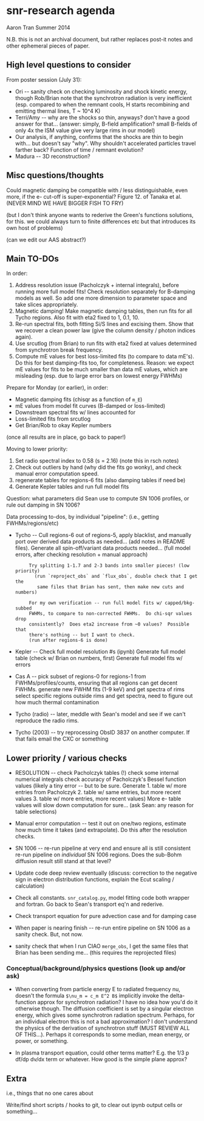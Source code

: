 snr-research agenda
===================
Aaron Tran
Summer 2014

N.B. this is not an archival document, but rather replaces post-it notes and
other ephemeral pieces of paper.

High level questions to consider
--------------------------------

From poster session (July 31):
* Ori -- sanity check on checking luminosity and shock kinetic energy, though
  Rob/Brian note that the synchrotron radiation is very inefficient (esp.
  compared to when the remnant cools, H starts recombining and emitting thermal
  lines, T ~ 10^4 K)
* Terri/Amy -- why are the shocks so thin, anyways?  don't have a good answer
  for that... (answer: simply, B-field amplification? small B-fields of only 4x
  the ISM value give very large rims in our model)
* Our analysis, if anything, confirms that the shocks are thin to begin with...
  but doesn't say "why".  Why shouldn't accelerated particles travel farther
  back?  Function of time / remnant evolution?
* Madura -- 3D reconstruction?

Misc questions/thoughts
-----------------------

Could magnetic damping be compatible with / less distinguishable, even more, if
the e- cut-off is super-exponential?  Figure 12. of Tanaka et al.                                                   
(NEVER MIND WE HAVE BIGGER FISH TO FRY)

(but I don't think anyone wants to rederive the Green's functions solutions,
for this.  we could always turn to finite differences etc but that introduces
its own host of problems)

(can we edit our AAS abstract?)

Main TO-DOs
-----------

In order:

1. Address resolution issue (Pacholczyk + internal integrals), before running
   more full model fits!
   Check resolution separately for B-damping models as well.  So add one more
   dimension to parameter space and take slices appropriately.
2. Magnetic damping!  Make magnetic damping tables, then run fits for all Tycho
   regions.  Also fit with eta2 fixed to 1, 0.1, 10.
3. Re-run spectral fits, both fitting Si/S lines and excising them.  Show that
   we recover a clean power law (give the column density / photon indices
   again).
4. Use srcutlog (from Brian) to run fits with eta2 fixed at values determined
   from synchrotron break frequency.
5. Compute mE values for best loss-limited fits (to compare to data mE's).
   Do this for best damping-fits too, for completeness.
   Reason: we expect mE values for fits to be much smaller than data mE values,
   which are misleading (esp. due to large error bars on lowest energy FWHMs)


Prepare for Monday (or earlier), in order:

* Magnetic damping fits (chisqr as a function of `m_E`)
* mE values from model fit curves (B-damped or loss-limited)
* Downstream spectral fits w/ lines accounted for
* Loss-limited fits from srcutlog
* Get Brian/Rob to okay Kepler numbers

(once all results are in place, go back to paper!)

Moving to lower priority:

1. Set radio spectral index to 0.58 (s = 2.16) (note this in rsch notes)
2. Check out outliers by hand (why did the fits go wonky), and check manual
   error computation speed.
3. regenerate tables for regions-6 fits (also damping tables if need be)
4. Generate Kepler tables and run full model fits

Question: what parameters did Sean use to compute SN 1006 profiles, or rule
out damping in SN 1006?

Data processing to-dos, by individual "pipeline":
(i.e., getting FWHMs/regions/etc)

* Tycho -- Cull regions-6 out of regions-5, apply blacklist, and manually port
           over derived data products as needed... (add notes in README files).
           Generate all spin-off/variant data products needed...
           (full model errors, after checking resolution + manual approach)

           Try splitting 1-1.7 and 2-3 bands into smaller pieces! (low priority)
             (run `reproject_obs` and `flux_obs`, double check that I get the
              same files that Brian has sent, then make new cuts and numbers)

           For my own verification -- run full model fits w/ capped/bkg-subbed
           FWHMs, to compare to non-corrected FWHMs.  Do chi-sqr values drop
           consistently?  Does eta2 increase from ~0 values?  Possible that
           there's nothing -- but I want to check.
           (run after regions-6 is done)

* Kepler -- Check full model resolution #s (ipynb)
            Generate full model table (check w/ Brian on numbers, first)
            Generate full model fits w/ errors

* Cas A -- pick subset of regions-0 for regions-1 from FWHMs/profiles/counts,
             ensuring that all regions can get decent FWHMs.
           generate new FWHM fits (1-9 keV) and get spectra of rims
           select specific regions outside rims and get spectra, need to figure
             out how much thermal contamination

* Tycho (radio) -- later, meddle with Sean's model and see if we can't
                   reproduce the radio rims.

* Tycho (2003) -- try reprocessing ObsID 3837 on another computer.  If that
                  fails email the CXC or something

Lower priority / various checks
-------------------------------

* RESOLUTION -- check Pacholczyk tables (!)
                check some internal numerical integrals
                check accuracy of Pacholczyk's Bessel function values
                (likely a tiny error -- but to be sure.  Generate
                 1. table w/ more entries from Pacholczyk
                 2. table w/ same entries, but more recent values
                 3. table w/ more entries, more recent values)
                More e- table values will slow down computation for sure...
                (ask Sean: any reason for table selections)

* Manual error computation -- test it out on one/two regions, estimate how much
  time it takes (and extrapolate).  Do this after the resolution checks.

* SN 1006 -- re-run pipeline at very end and ensure all is still consistent
             re-run pipeline on _individual_ SN 1006 regions.
             Does the sub-Bohm diffusion result still stand at that level?

* Update code deep review eventually (discuss: correction to the negative sign
  in electron distribution functions, explain the Ecut scaling / calculation)

* Check all constants.  `snr_catalog.py`, model fitting code both
  wrapper and fortran.  Go back to Sean's transport eq'n and rederive.

* Check transport equation for pure advection case and for damping case

* When paper is nearing finish -- re-run entire pipeline on SN 1006 as a sanity
  check.  But, not now.

* sanity check that when I run CIAO `merge_obs`, I get the same files that
  Brian has been sending me... (this requires the reprojected files)

### Conceptual/background/physics questions (look up and/or ask)

* When converting from particle energy E to radiated frequency nu, doesn't the
  formula `$\nu_m = c_m E^2 B$` implicitly invoke the delta-function approx for
  synchrotron radiation?  I have no idea how you'd do it otherwise though.
  The diffusion coefficient is set by a singular electron energy, which gives
  some synchrotron radiation spectrum.  Perhaps, for an individual electron
  this is not a bad approximation?  I don't understand the physics of the
  derivation of synchrotron stuff (MUST REVIEW ALL OF THIS...).
  Perhaps it corresponds to some median, mean energy, or power, or something.

* In plasma transport equation, could other terms matter?  E.g. the
  1/3 p df/dp dv/dx term or whatever.  How good is the simple plane approx?

Extra
-----
i.e., things that no one cares about

Write/find short scripts / hooks to git, to clear out ipynb output cells or
something... 



